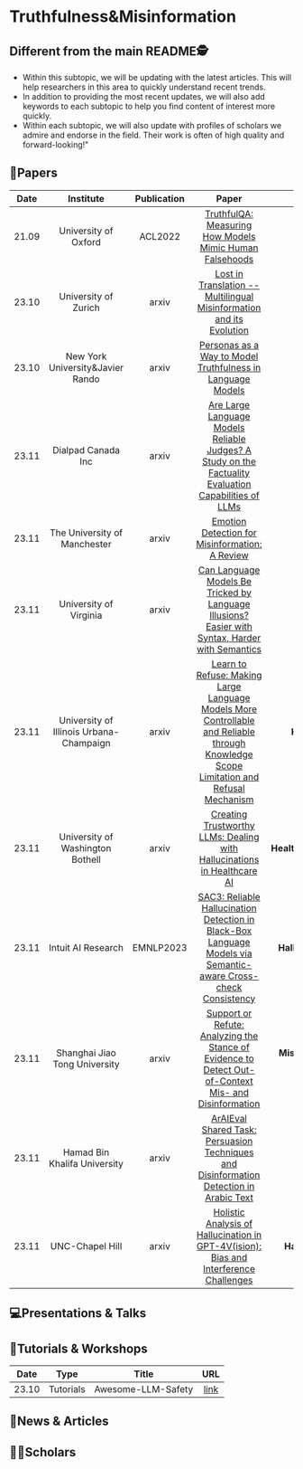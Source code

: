 # Truthfulness&Misinformation

## Different from the main README🕵️

- Within this subtopic, we will be updating with the latest articles. This will help researchers in this area to quickly understand recent trends.
- In addition to providing the most recent updates, we will also add keywords to each subtopic to help you find content of interest more quickly.
- Within each subtopic, we will also update with profiles of scholars we admire and endorse in the field. Their work is often of high quality and forward-looking!"

## 📑Papers

| Date  |                Institute                | Publication |                                                                                   Paper                                                                                   |                         Keywords                         |
|:-----:|:---------------------------------------:|:-----------:|:-------------------------------------------------------------------------------------------------------------------------------------------------------------------------:|:--------------------------------------------------------:|
| 21.09 |          University of Oxford           |   ACL2022   |                                        [TruthfulQA: Measuring How Models Mimic Human Falsehoods](https://arxiv.org/abs/2109.07958)                                        |              **Benchmark**&**Truthfulness**              |
| 23.10 |          University of Zurich           |    arxiv    |                                 [Lost in Translation -- Multilingual Misinformation and its Evolution](https://arxiv.org/abs/2310.18089)                                  |           **Misinformation**&**Multilingual**            |
| 23.10 |    New York University&Javier Rando     |    arxiv    |                                      [Personas as a Way to Model Truthfulness in Language Models](https://arxiv.org/abs/2310.18168)                                       |          **Truthfulness**&**Truthful Persona**           |
| 23.11 |           Dialpad Canada Inc            |    arxiv    |                 [Are Large Language Models Reliable Judges? A Study on the Factuality Evaluation Capabilities of LLMs](https://arxiv.org/abs/2311.00681)                  |                **Factuality Assessment**                 |
| 23.11 |      The University of Manchester       |    arxiv    |                                            [Emotion Detection for Misinformation: A Review](https://arxiv.org/abs/2311.00671)                                             |        **Survey**&**Misinformation**&**Emotions**        |
| 23.11 |         University of Virginia          |    arxiv    |                    [Can Language Models Be Tricked by Language Illusions? Easier with Syntax, Harder with Semantics](https://arxiv.org/abs/2311.01386)                    |                  **Language Illusions**                  |
| 23.11 | University of Illinois Urbana-Champaign |    arxiv    | [Learn to Refuse: Making Large Language Models More Controllable and Reliable through Knowledge Scope Limitation and Refusal Mechanism](https://arxiv.org/abs/2311.01041) |         **Hallucinations**&**Refusal Mechanism**         |
| 23.11 |    University of Washington Bothell     |    arxiv    |                                [Creating Trustworthy LLMs: Dealing with Hallucinations in Healthcare AI](https://arxiv.org/abs/2311.01463)                                |  **Healthcare**&**Trustworthiness**&**Hallucinations**   |
| 23.11 |           Intuit AI Research            |  EMNLP2023  |            [SAC3: Reliable Hallucination Detection in Black-Box Language Models via Semantic-aware Cross-check Consistency](https://arxiv.org/abs/2311.01740)             |     **Hallucination Detection**&**Trustworthiness**      |
| 23.11 |      Shanghai Jiao Tong University      |    arxiv    |                 [Support or Refute: Analyzing the Stance of Evidence to Detect Out-of-Context Mis- and Disinformation](https://arxiv.org/abs/2311.01766)                  | **Misinformation**&**Disinformation**&**Out-of-Context** |
| 23.11 |      Hamad Bin Khalifa University       |    arxiv    |                        [ArAIEval Shared Task: Persuasion Techniques and Disinformation Detection in Arabic Text](https://arxiv.org/abs/2311.03179)                        |            **Disinformation**&**Arabic Text**            |
| 23.11 |             UNC-Chapel Hill             |    arxiv    |                         [Holistic Analysis of Hallucination in GPT-4V(ision): Bias and Interference Challenges](https://arxiv.org/abs/2311.03287)                         |      **Hallucination**&**Benchmark**&**Multimodal**      |

## 💻Presentations & Talks


## 📖Tutorials & Workshops

| Date  |   Type    |       Title        |                         URL                          |
|:-----:|:---------:|:------------------:|:----------------------------------------------------:|
| 23.10 | Tutorials | Awesome-LLM-Safety | [link](https://github.com/ydyjya/Awesome-LLM-Safety) |

## 📰News & Articles

## 🧑‍🏫Scholars